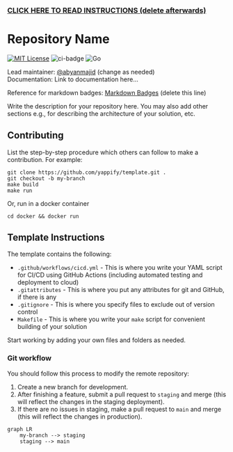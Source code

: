 ### [CLICK HERE TO READ INSTRUCTIONS (delete afterwards)](#template-instructions)

# Repository Name

[![MIT License](https://img.shields.io/badge/license-MIT-blue.svg)](https://github.com/yappify/template/blob/main/LICENSE) ![ci-badge](https://github.com/yappify/template/actions/workflows/cicd.yml/badge.svg) ![Go](https://img.shields.io/badge/Go-blue.svg?style=flat&logo=go&logoColor=white)

Lead maintainer: [@abyanmajid](https://github.com/abyanmajid) (change as needed) \
Documentation: Link to documentation here...

Reference for markdown badges: [Markdown Badges](https://github.com/Ileriayo/markdown-badges) (delete this line)

Write the description for your repository here. You may also add other sections e.g., for describing the architecture of your solution, etc.

## Contributing
List the step-by-step procedure which others can follow to make a contribution. For example:
```
git clone https://github.com/yappify/template.git .
git checkout -b my-branch
make build
make run
```

Or, run in a docker container
```
cd docker && docker run
```

## Template Instructions

The template contains the following:

- `.github/workflows/cicd.yml` - This is where you write your YAML script for CI/CD using GitHub Actions (including automated testing and deployment to cloud)
- `.gitattributes` - This is where you put any attributes for git and GitHub, if there is any
- `.gitignore` - This is where you specify files to exclude out of version control
- `Makefile` - This is where you write your `make` script for convenient building of your solution

Start working by adding your own files and folders as needed.

### Git workflow

You should follow this process to modify the remote repository:

1. Create a new branch for development.
2. After finishing a feature, submit a pull request to `staging` and merge (this will reflect the changes in the staging deployment).
3. If there are no issues in staging, make a pull request to `main` and merge (this will reflect the changes in production).

```mermaid
graph LR
    my-branch --> staging
    staging --> main
```
